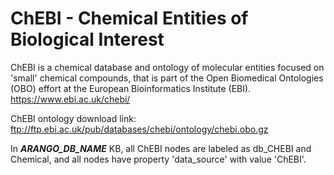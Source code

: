 # ChEBI - Chemical Entities of Biological Interest

ChEBI is a chemical database and ontology of molecular entities focused on 'small' chemical compounds,
that is part of the Open Biomedical Ontologies (OBO) effort at the European Bioinformatics Institute (EBI).  
https://www.ebi.ac.uk/chebi/

ChEBI ontology download link: ftp://ftp.ebi.ac.uk/pub/databases/chebi/ontology/chebi.obo.gz

In ***ARANGO_DB_NAME*** KB, all ChEBI nodes are labeled as db_CHEBI and Chemical, and all nodes have property 'data_source' with value 'ChEBI'.
